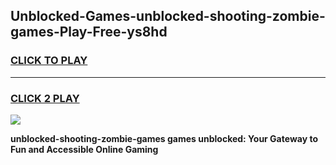 
## Unblocked-Games-unblocked-shooting-zombie-games-Play-Free-ys8hd
<h3>
<a href="https://premium76.site?title=unblocked-shooting-zombie-games&ref=18A1">CLICK TO PLAY</a></h3>
<hr>

<h3>
<a href="https://premium76.site?title=unblocked-shooting-zombie-games&ref=18A1">CLICK 2 PLAY</a>
  
</h3>

<a href="https://premium76.site?title=unblocked-shooting-zombie-games&ref=18A1"><img src="https://clearcache.store/games.png"></a>


**unblocked-shooting-zombie-games games unblocked: Your Gateway to Fun and Accessible Online Gaming**
